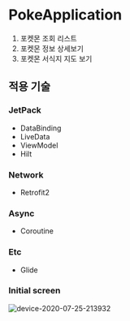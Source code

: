 # PokeApplication
1. 포켓몬 조회 리스트
2. 포켓몬 정보 상세보기
3. 포켓몬 서식지 지도 보기

## 적용 기술
### JetPack

* DataBinding
* LiveData
* ViewModel
* Hilt

### Network

* Retrofit2

### Async

* Coroutine

### Etc
* Glide

### Initial screen
![device-2020-07-25-213932](https://user-images.githubusercontent.com/7857824/88457208-8db8df00-cebf-11ea-9c3d-cb35c43071f9.gif)
